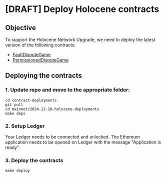 # [DRAFT] Deploy Holocene contracts

## Objective

To support the Holocene Network Upgrade, we need to deploy the latest version of the following contracts:

- [FaultDisputeGame](https://github.com/ethereum-optimism/optimism/blob/8bf7ff60f34a7c5082cec5c56bed1f76cc1893ad/packages/contracts-bedrock/src/dispute/FaultDisputeGame.sol)
- [PermissionedDisputeGame](https://github.com/ethereum-optimism/optimism/blob/8bf7ff60f34a7c5082cec5c56bed1f76cc1893ad/packages/contracts-bedrock/src/dispute/PermissionedDisputeGame.sol)

## Deploying the contracts

### 1. Update repo and move to the appropriate folder:

```
cd contract-deployments
git pull
cd mainnet/2024-12-18-holocene-deployments
make deps
```

### 2. Setup Ledger

Your Ledger needs to be connected and unlocked. The Ethereum
application needs to be opened on Ledger with the message "Application
is ready".

### 3. Deploy the contracts

```
make deploy
```
